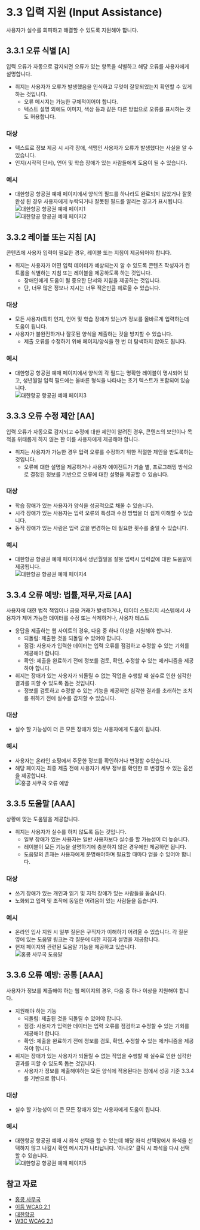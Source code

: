 # 3.3 입력 지원 (Input Assistance)
사용자가 실수를 회피하고 해결할 수 있도록 지원해야 합니다.

## 3.3.1 오류 식별 [A]
입력 오류가 자동으로 감지되면 오류가 있는 항목을 식별하고 해당 오류를 사용자에게 설명합니다.
- 취지는 사용자가 오류가 발생했음을 인식하고 무엇이 잘못되었는지 확인할 수 있게 하는 것입니다.
  - 오류 메시지는 가능한 구체적이어야 합니다.
  - 텍스트 설명 외에도 이미지, 색상 등과 같은 다른 방법으로 오류를 표시하는 것도 허용합니다.

### 대상
- 텍스트로 정보 제공 시 시각 장애, 색맹인 사용자가 오류가 발생했다는 사실을 알 수 있습니다.
- 인지(시작적 단서), 언어 및 학습 장애가 있는 사람들에게 도움이 될 수 있습니다.

### 예시
- 대한항공 항공권 예매 페이지에서 양식의 필드를 하나라도 완료되지 않았거나 잘못 완성 된 경우 사용자에게 누락되거나 잘못된 필드를 알리는 경고가 표시됩니다.<br />
![대한항공 항공권 예매 페이지1](./img/error-identification.png)<br />
![대한항공 항공권 예매 페이지2](./img/error-identification-2.png)<br />

## 3.3.2 레이블 또는 지침 [A]
콘텐츠에 사용자 입력이 필요한 경우, 레이블 또는 지침이 제공되어야 합니다.
- 취지는 사용자가 어떤 입력 데이터가 예상되는지 알 수 있도록 콘텐츠 작성자가 컨트롤을 식별하는 지침 또는 레이블을 제공하도록 하는 것입니다.
  - 장애인에게 도움이 될 중요한 단서와 지침을 제공하는 것입니다.
  - 단, 너무 많은 정보나 지시는 너무 적은만큼 헤로울 수 있습니다.

### 대상
- 모든 사용자(특히 인지, 언어 및 학습 장애가 있는)가 정보를 올바르게 입력하는데 도움이 됩니다.
- 사용자가 불완전하거나 잘못된 양식을 제출하는 것을 방지할 수 있습니다.
  - 제출 오류를 수정하기 위해 페이지/양식을 한 번 더 탐색하지 않아도 됩니다.

### 예시
- 대한항공 항공권 예매 페이지에서 양식의 각 필드는 명확한 레이블이 명시되어 있고, 생년월일 입력 필드에는 올바른 형식을 나타내는 초기 텍스트가 포함되어 있습니다.<br />
![대한항공 항공권 예매 페이지3](./img/labels-or-Instructions.png)<br />

## 3.3.3 오류 수정 제안 [AA]
입력 오류가 자동으로 감지되고 수정에 대한 제안이 알려진 경우, 콘텐츠의 보안이나 목적을 위태롭게 하지 않는 한 이를 사용자에게 제공해야 합니다.
- 취지는 사용자가 가능한 경우 입력 오류를 수정하기 위한 적절한 제안을 받도록하는 것입니다.
  -  오류에 대한 설명을 제공하거나 사용자 에이전트가 기술 별, 프로그래밍 방식으로 결정된 정보를 기반으로 오류에 대한 설명을 제공할 수 있습니다.

### 대상
- 학습 장애가 있는 사용자가 양식을 성공적으로 채울 수 있습니다.
- 시각 장애가 있는 사용자는 입력 오류의 특성과 수정 방법을 더 쉽게 이해할 수 있습니다.
- 동작 장애가 있는 사람은 입력 값을 변경하는 데 필요한 횟수를 줄일 수 있습니다.

### 예시
- 대한항공 항공권 예매 페이지에서 생년월일을 잘못 입력시 입력값에 대한 도움말이 제공됩니다.<br />
![대한항공 항공권 예매 페이지4](./img/error-suggestion.png)<br />

## 3.3.4 오류 예방: 법률,재무,자료 [AA]
사용자에 대한 법적 책임이나 금융 거래가 발생하거나, 데이터 스토리지 시스템에서 사용자가 제어 가능한 데이터를 수정 또는 삭제하거나, 사용자 테스트 
- 응답을 제출하는 웹 사이트의 경우, 다음 중 하나 이상을 지원해야 합니다.
  - 되돌림: 제출한 것을 되돌릴 수 있어야 합니다.
  - 점검: 사용자가 입력한 데이터는 입력 오류를 점검하고 수정할 수 있는  기회를 제공해야 합니다.
  - 확인: 제출을 완료하기 전에 정보를 검토, 확인, 수정할 수 있는 메커니즘을   제공하야 합니다.
- 취지는 장애가 있는 사용자가 되돌릴 수 없는 작업을 수행할 때 실수로 인한 심각한 결과를 피할 수 있도록 돕는 것입니다.
  - 정보를 검토하고 수정할 수 있는 기능을 제공하면 심각한 결과를 초래하는 조치를 취하기 전에 실수를 감지할 수 있습니다.

### 대상
- 실수 할 가능성이 더 큰 모든 장애가 있는 사용자에게 도움이 됩니다.

### 예시
- 사용자는 온라인 쇼핑에서 주문한 정보를 확인하거나 변경할 수있습니다.
- 해당 페이지는 최종 제출 전에 사용자가 세부 정보를 확인한 후 변경할 수 있는 옵션을 제공합니다.<br />
![홍콩 사무국 오류 예방](./img/error-prevention-legal.png)<br />


## 3.3.5 도움말 [AAA]
상황에 맞는 도움말을 제공합니다.
- 취지는 사용자가 실수를 하지 않도록 돕는 것입니다.
  - 일부 장애가 있는 사용자는 일반 사용자보다 실수를 할 가능성이 더 높습니다.
  - 레이블이 모든 기능을 설명하기에 충분하지 않은 경우에만 제공하면 됩니다.
  - 도움말의 존재는 사용자에게 분명해야하며 필요할 때마다 얻을 수 있어야 합니다.

### 대상
- 쓰기 장애가 있는 개인과 읽기 및 지적 장애가 있는 사람들을 돕습니다.
- 노화되고 입력 및 조작에 동일한 어려움이 있는 사람들을 돕습니다.

### 예시
- 온라인 입사 지원 시 일부 질문은 구직자가 이해하기 어려울 수 있습니다. 각 질문 옆에 있는 도움말 링크는 각 질문에 대한 지침과 설명을 제공합니다.
- 현재 페이지와 관련된 도움말 기능을 제공하고 있습니다.<br />
![홍콩 사무국 도움말](./img/help.png)<br />

## 3.3.6 오류 예방: 공통 [AAA]
사용자가 정보를 제출해야 하는 웹 페이지의 경우, 다음 중 하나 이상을 지원해야 합니다.
- 지원해야 하는 기능
  - 되돌림: 제출된 것을 되돌릴 수 있어야 합니다.
  - 점검: 사용자가 입력한 데이터는 입력 오류를 점검하고 수정할 수 있는  기회를 제공해야 합니다.
  - 확인: 제출을 완료하기 전에 정보를 검토, 확인, 수정할 수 있는 메커니즘을   제공하야 합니다.
- 취지는 장애가 있는 사용자가 되돌릴 수 없는 작업을 수행할 때 실수로 인한 심각한 결과를 피할 수 있도록 돕는 것입니다.
  - 사용자가 정보를 제출해야하는 모든 양식에 적용된다는 점에서 성공 기준 3.3.4 를 기반으로 합니다.

### 대상
- 실수 할 가능성이 더 큰 모든 장애가 있는 사용자에게 도움이 됩니다.

### 예시
- 대한항공 항공권 예매 시 좌석 선택을 할 수 있는데 해당 좌석 선택창에서 좌석을 선택하지 않고 나갈시 확인 메시지가 나타납니다. '아니오' 클릭 시 좌석을 다시 선택할 수 있습니다.<br />
![대한항공 항공권 예매 페이지5](./img/error-prevention.png)<br />

## 참고 자료
- [홍콩 사무국](https://www.ogcio.gov.hk/)
- [이듬 WCAG 2.1](https://a11y.gitbook.io/)
- [대한항공](https://www.koreanair.com/kr/ko)
- [W3C WCAG 2.1](https://www.w3.org/TR/WCAG21/#status-messages)

